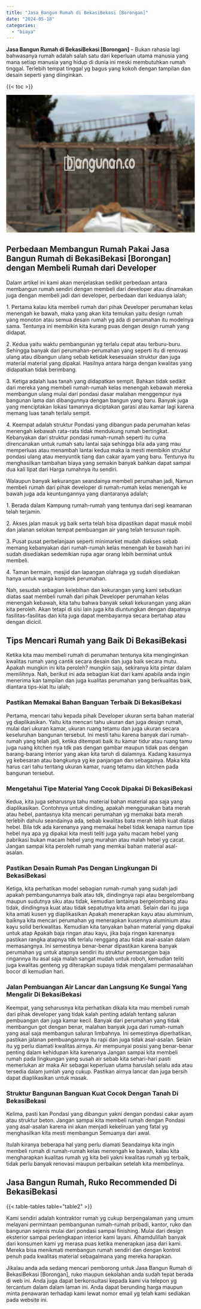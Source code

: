 ```yaml
---
title: "Jasa Bangun Rumah di BekasiBekasi [Borongan]"
date: "2024-05-18"
categories: 
  - "biaya"
---
```


**Jasa Bangun Rumah di BekasiBekasi \[Borongan\]** – Bukan rahasia lagi bahwasanya rumah adalah salah satu dari keperluan utama manusia yang mana setiap manusia yang hidup di dunia ini meski membutuhkan rumah tinggal. Terlebih tempat tinggal yg bagus yang kokoh dengan tampilan dan desain seperti yang diinginkan.

{{< toc >}}

![Jasa Bangun Rumah di BekasiBekasi [Borongan]](/images/borong-bangunan-14.png)

## Perbedaan Membangun Rumah Pakai Jasa Bangun Rumah di BekasiBekasi \[Borongan\] dengan Membeli Rumah dari Developer

Dalam artikel ini kami akan menjelaskan sedikit perbedaan antara membangun rumah sendiri dengan membeli dari developer atau dinamakan juga dengan membeli jadi dari developer, perbedaan dari keduanya ialah;

1\. Pertama kalau kita membeli rumah dari pihak Developer perumahan kelas menengah ke bawah, maka yang akan kita temukan yaitu design rumah yang monoton atau semua desain rumah yg ada di perumahan itu modelnya sama. Tentunya ini membikin kita kurang puas dengan design rumah yang didapat.

2\. Kedua yaitu waktu pembangunan yg terlalu cepat atau terburu-buru. Sehingga banyak dari perumahan-perumahan yang seperti itu di renovasi ulang atau dibangun ulang sebab ketidak kesesuaian struktur dan juga material material yang dipakai. Hasilnya antara harga dengan kwalitas yang didapatkan tidak berimbang.

3\. Ketiga adalah luas tanah yang didapatkan sempit. Bahkan tidak sedikit dari mereka yang membeli rumah-rumah kelas menengah kebawah mereka membangun ulang mulai dari pondasi dasar malahan menggempur nya bangunan lama dan dibangunnya dengan bangun yang baru. Banyak juga yang menciptakan lokasi tamannya diciptakan garasi atau kamar lagi karena memang luas tanah terlalu sempit.

4\. Keempat adalah struktur Pondasi yang dibangun pada perumahan kelas menengah kebawah rata-rata tidak mendukung rumah bertingkat. Kebanyakan dari struktur pondasi rumah-rumah seperti itu cuma direncanakan untuk rumah satu lantai saja sehingga bila ada yang mau memperluas atau menambah lantai kedua maka ia mesti membikin struktur pondasi ulang atau menyuntik tiang dan cakar ayam yang baru. Tentunya itu menghasilkan tambahan biaya yang semakin banyak bahkan dapat sampai dua kali lipat dari Harga rumahnya itu sendiri.

Walaupun banyak kekurangan seandainya membeli perumahan jadi, Namun membeli rumah dari pihak developer di rumah-rumah kelas menengah ke bawah juga ada keuntungannya yang diantaranya adalah;

1\. Berada dalam Kampung rumah-rumah yang tentunya dari segi keamanan telah terjamin.

2\. Akses jalan masuk yg baik serta telah bisa dipastikan dapat masuk mobil dan jalanan selokan tempat pembuangan air yang telah tersusun rapih.

3\. Pusat pusat perbelanjaan seperti minimarket mudah diakses sebab memang kebanyakan dari rumah-rumah kelas menengah ke bawah hari ini sudah disediakan sedemikian rupa agar orang lebih berminat untuk membeli.

4\. Taman bermain, mesjid dan lapangan olahraga yg sudah disediakan hanya untuk warga komplek perumahan.

Nah, sesudah sebagian kelebihan dan kekurangan yang kami sebutkan diatas saat membeli rumah dari pihak Developer perumahan kelas menengah kebawah, kita tahu bahwa banyak sekali kekurangan yang akan kita peroleh. Akan tetapi di sisi lain juga kita diuntungkan dengan dapatnya fasilitas-fasilitas dan kita juga dapat membayarnya secara bertahap atau dengan dicicil.

## Tips Mencari Rumah yang Baik Di BekasiBekasi

Ketika kita mau membeli rumah di perumahan tentunya kita menginginkan kwalitas rumah yang cantik secara desain dan juga baik secara mutu. Apakah mungkin ini kita peroleh? mungkin saja, sekiranya kita pintar dalam memilihnya. Nah, berikut ini ada sebagian kiat dari kami apabila anda ingin menerima kan tampilan dan juga kualitas perumahan yang berkualitas baik, diantara tips-kiat Itu ialah;

### Pastikan Memakai Bahan Banguan Terbaik Di BekasiBekasi

Pertama, mencari tahu kepada pihak Developer ukuran serta bahan material yg diaplikasikan. Yaitu kita mencari tahu ukuran dan juga design rumah, mulai dari ukuran kamar, ukuran ruang tetamu dan juga ukuran secara keseluruhan bangunan tersebut. Ini mesti tahu karena banyak dari rumah-rumah yang telah jadi, ketika ditempati baik itu kamar tidur atau ruang tamu juga ruang kitchen nya tdk pas dengan gambar maupun tidak pas dengan barang-barang interior yang akan kita taruh di dalamnya. Kadang kasurnya yg kebesaran atau bangkunya yg ke panjangan dan sebagainya. Maka kita harus cari tahu tentang ukuran kamar, ruang tetamu dan kitchen pada bangunan tersebut.

### Mengetahui Tipe Material Yang Cocok Dipakai Di BekasiBekasi

Kedua, kita juga seharusnya tahu material bahan material apa saja yang diaplikasikan. Contohnya untuk dinding, apakah menggunakan bata merah atau hebel, pantasnya kita mencari perumahan yg memakai bata merah terlebih dahulu seandainya ada, sebab kwalitas bata merah lebih kuat diatas hebel. Bila tdk ada karenanya yang memakai hebel tidak kenapa namun tipe hebel nya apa yg dipakai kita mesti teliti juga yaitu macam hebel yang pabrikasi bukan macam hebel yang murahan atau malah hebel yg cacat. Jangan sampai kita peroleh rumah yang memkai bahan material asal-asalan.

### Pastikan Desain Rumah Pas Dengan Lingkungan Di BekasiBekasi

Ketiga, kita perhatikan model sebagian rumah-rumah yang sudah jadi apakah pembangunannya baik atau tdk, dindingnya rapi atau bergelombang maupun sudutnya siku atau tidak, kemudian lantainya bergelombang atau tidak, dindingnya kuat atau tidak sepatutnya kita amati. Selain dari itu juga kita amati kusen yg diaplikasikan Apakah menerapkan kayu atau aluminium, baiknya kita mencari perumahan yg menerapkan kusennya aluminium atau kayu solid berkwalitas. Kemudian kita tanyakan bahan material yang dipakai untuk atap Apakah baja ringan atau kayu, jika baja ringan karenanya pastikan rangka atapnya tdk terlalu renggang atau tidak asal-asalan dalam memasangnya. Ini semestinya benar-benar dipastikan karena banyak perumahan yg untuk atapnya sendiri itu struktur pemasangan baja ringannya itu asal saja malah sangat mudah untuk roboh, kemudian teliti juga kwalitas genteng yg diterapkan supaya tidak mengalami permasalahan bocor di kemudian hari.

### Jalan Pembuangan Air Lancar dan Langsung Ke Sungai Yang Mengalir Di BekasiBekasi

Keempat, yang seharusnya kita perhatikan dikala kita mau membeli rumah dari pihak developer yang tidak kalah penting adalah tentang saluran pembuangan dan juga kamar kecil. Banyak dari perumahan yang tidak membangun got dengan benar, malahan banyak juga dari rumah-rumah yang asal saja membangun saluran limbahnya. Ini semestinya diperhatikan, pastikan jalanan pembuangannya itu rapi dan juga tidak asal-asalan. Selain itu yg perlu diamati kwalitas airnya. Air mempunyai posisi yang benar-benar penting dalam kehidupan kita karenanya Jangan sampai kita membeli rumah pada lingkungan yang susah air sebab kita sehari-hari pasti memerlukan air maka Air sebagai keperluan utama haruslah selalu ada atau tersedia dalam jumlah yang cukup. Pastikan airnya lancar dan juga bersih dapat diaplikasikan untuk masak.

### Struktur Bangunan Banguan Kuat Cocok Dengan Tanah Di BekasiBekasi

Kelima, pasti kan Pondasi yang dibangun yakni dengan pondasi cakar ayam atau struktur beton. Jangan sampai kita membeli rumah dengan Pondasi yang asal-asalan karena ini akan menjadi kekeliruan yang fatal yg menghasilkan kita mesti membangun Semuanya dari awal.

Itulah kiranya beberapa hal yang perlu diamati Seandainya kita ingin membeli rumah di rumah-rumah kelas menengah ke bawah, kalau kita mengharapkan kualitas rumah yg kita beli yakni kwalitas rumah yg terbaik, tidak perlu banyak renovasi maupun perbaikan setelah kita membelinya.

## Jasa Bangun Rumah, Ruko Recommended Di BekasiBekasi

{{< table-tables table="table2" >}}

Kami sendiri adalah kontraktor rumah yg cukup berpengalaman yang umum melayani permintaan pembangunan rumah-rumah pribadi, kantor, ruko dan bangunan sejenis mulai dari pondasi sampai finishing. Mulai dari design eksterior sampai perlengkapan interior kami layani. Alhamdulillah banyak dari konsumen kami yg merasa puas ketika menerapkan jasa dari kami. Mereka bisa menikmati membangun rumah sendiri dan dengan kontrol penuh pada kwalitas material sebagaimana yang mereka harapkan.

Jikalau anda ada sedang mencari pemborong untuk Jasa Bangun Rumah di BekasiBekasi \[Borongan\], ruko maupun sekolahan anda sudah tepat berada di web ini. Anda juga dapat berkonsultasi kepada kami via telepon yg tercantum dalam dalam laman ini. Anda dapat berunding harga maupun minta penawaran terhadap kami lewat nomor email yg telah kami sediakan pada website ini.

